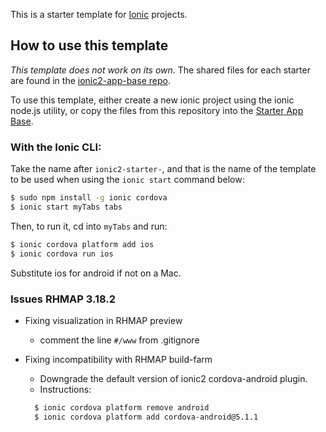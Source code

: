 This is a starter template for [Ionic](http://ionicframework.com/docs/) projects.

## How to use this template

*This template does not work on its own*. The shared files for each starter are found in the [ionic2-app-base repo](https://github.com/ionic-team/ionic2-app-base).

To use this template, either create a new ionic project using the ionic node.js utility, or copy the files from this repository into the [Starter App Base](https://github.com/ionic-team/ionic2-app-base).

### With the Ionic CLI:

Take the name after `ionic2-starter-`, and that is the name of the template to be used when using the `ionic start` command below:

```bash
$ sudo npm install -g ionic cordova
$ ionic start myTabs tabs
```

Then, to run it, cd into `myTabs` and run:

```bash
$ ionic cordova platform add ios
$ ionic cordova run ios
```

Substitute ios for android if not on a Mac.


### Issues RHMAP 3.18.2

 - Fixing visualization in RHMAP preview
   - comment the line ``` #/www ``` from .gitignore

 - Fixing incompatibility with RHMAP build-farm
   - Downgrade the default version of ionic2 cordova-android plugin.
   - Instructions:
   ```bash
     $ ionic cordova platform remove android
     $ ionic cordova platform add cordova-android@5.1.1  
   ```
